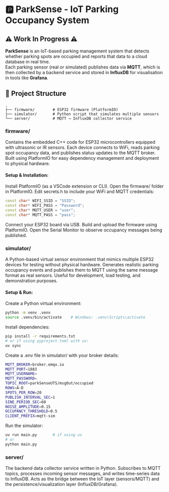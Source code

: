 # 🅿️ ParkSense - IoT Parking Occupancy System
## ⚠️ Work In Progress ⚠️

**ParkSense** is an IoT-based parking management system that detects whether parking spots are occupied and reports that data to a cloud database in real time.  
Each parking sensor (real or simulated) publishes data via **MQTT**, which is then collected by a backend service and stored in **InfluxDB** for visualisation in tools like **Grafana**.

## 📁 Project Structure

```
.
├── firmware/        # ESP32 firmware (PlatformIO)
├── simulator/       # Python script that simulates multiple sensors
└── server/          # MQTT → InfluxDB collector service
```

### **firmware/**
Contains the embedded C++ code for ESP32 microcontrollers equipped with ultrasonic or IR sensors. Each device connects to WiFi, reads parking spot occupancy data, and publishes status updates to the MQTT broker. Built using PlatformIO for easy dependency management and deployment to physical hardware.

#### Setup & Installation:
Install PlatformIO (as a VSCode extension or CLI).
Open the firmware/ folder in PlatformIO.
Edit secrets.h to include your WiFi and MQTT credentials:

```cpp
const char* WIFI_SSID = "SSID";
const char* WIFI_PASS = "Password";
const char* MQTT_USER = "user";
const char* MQTT_PASS = "pass";
```
Connect your ESP32 board via USB.
Build and upload the firmware using PlatformIO.
Open the Serial Monitor to observe occupancy messages being published.

### **simulator/**
A Python-based virtual sensor environment that mimics multiple ESP32 devices for testing without physical hardware. Generates realistic parking occupancy events and publishes them to MQTT using the same message format as real sensors. Useful for development, load testing, and demonstration purposes.

#### Setup & Run:
Create a Python virtual environment:
```bash
python -m venv .venv
source .venv/bin/activate    # Windows: .venv\Scripts\activate
```

Install dependencies:
```bash
pip install -r requirements.txt
# or if using pyproject.toml with uv:
uv sync
```

Create a .env file in simulator/ with your broker details:
```bash
MQTT_BROKER=broker.emqx.io
MQTT_PORT=1883
MQTT_USERNAME=
MQTT_PASSWORD=
TOPIC_ROOT=parkSenseUTS/msgOut/occupied
ROWS=A-D
SPOTS_PER_ROW=20
PUBLISH_INTERVAL_SEC=1
SINE_PERIOD_SEC=60
NOISE_AMPLITUDE=0.15
OCCUPANCY_THRESHOLD=0.5
CLIENT_PREFIX=mqtt-sim
```

Run the simulator:
```bash
uv run main.py       # if using uv
# or
python main.py
```

### **server/**
The backend data collector service written in Python. Subscribes to MQTT topics, processes incoming sensor messages, and writes time-series data to InfluxDB. Acts as the bridge between the IoT layer (sensors/MQTT) and the persistence/visualization layer (InfluxDB/Grafana).
